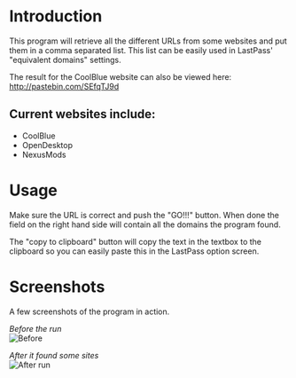 Introduction
============

This program will retrieve all the different URLs from some websites and put them in a comma separated list.
This list can be easily used in LastPass' "equivalent domains" settings.

The result for the CoolBlue website can also be viewed here: http://pastebin.com/SEfqTJ9d

Current websites include:
-------------------------

* CoolBlue
* OpenDesktop
* NexusMods

Usage
=====

Make sure the URL is correct and push the "GO!!!" button. 
When done the field on the right hand side will contain all the domains the program found.

The "copy to clipboard" button will copy the text in the textbox to the clipboard so you can easily paste this in the LastPass option screen.

Screenshots
============

A few screenshots of the program in action.

*Before the run*  
![Before](https://raw.github.com/jorisv83/GetSitesForLastPass/master/Screenshots/start.png "Before run")

*After it found some sites*  
![After run](https://raw.github.com/jorisv83/GetSitesForLastPass/master/Screenshots/after.run.png "It found some sites!")
